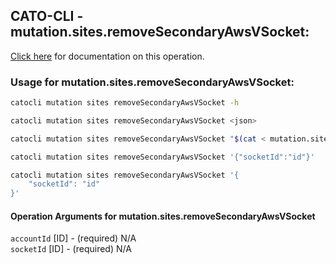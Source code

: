 
## CATO-CLI - mutation.sites.removeSecondaryAwsVSocket:
[Click here](https://api.catonetworks.com/documentation/#mutation-mutation.sites.removeSecondaryAwsVSocket) for documentation on this operation.

### Usage for mutation.sites.removeSecondaryAwsVSocket:

```bash
catocli mutation sites removeSecondaryAwsVSocket -h

catocli mutation sites removeSecondaryAwsVSocket <json>

catocli mutation sites removeSecondaryAwsVSocket "$(cat < mutation.sites.removeSecondaryAwsVSocket.json)"

catocli mutation sites removeSecondaryAwsVSocket '{"socketId":"id"}'

catocli mutation sites removeSecondaryAwsVSocket '{
    "socketId": "id"
}'
```

#### Operation Arguments for mutation.sites.removeSecondaryAwsVSocket ####

`accountId` [ID] - (required) N/A    
`socketId` [ID] - (required) N/A    
